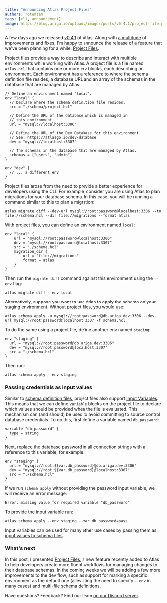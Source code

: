 ```yaml
---
title: "Announcing Atlas Project Files"
authors: rotemtam
tags: [cli, announcement]
image: https://blog.ariga.io/uploads/images/posts/v0.4.1/project-file.png
---
```


A few days ago we released [v0.4.1](https://github.com/ariga/atlas/releases/tag/v0.4.1) of
Atlas. Along with [a multitude](https://github.com/ariga/atlas/compare/v0.4.0...v0.4.1) of
improvements and fixes, I'm happy to announce the release of a feature that we've been planning
for a while: [Project Files](https://atlasgo.io/atlas-schema/projects).

Project files provide a way to describe and interact with multiple environments while working
with Atlas. A project file is a file named `atlas.hcl` that contains one or more `env` blocks,
each describing an environment. Each environment has a reference to where the schema definition
file resides, a database URL and an array of the schemas in the database that are managed by Atlas:

```hcl
// Define an environment named "local".
env "local" {
  // Declare where the schema definition file resides.
  src = "./schema/project.hcl"

  // Define the URL of the database which is managed in
  // this environment.
  url = "mysql://localhost:3306"

  // Define the URL of the Dev Database for this environment.
  // See: https://atlasgo.io/dev-database
  dev = "mysql://localhost:3307"

  // The schemas in the database that are managed by Atlas.
  schemas = ["users", "admin"]
}

env "dev" {
  // ... a different env
}
```

Project files arose from the need to provide a better experience for developers using the CLI.
For example, consider you are using Atlas to plan migrations for your database schema. In this case,
you will be running a command similar to this to plan a migration:

```
atlas migrate diff --dev-url mysql://root:password@localhost:3306 --to file://schema.hcl --dir file://migrations --format atlas
```

With project files, you can define an environment named `local`:

```hcl
env "local" {
    url = "mysql://root:password@localhost:3306"
    dev = "mysql://root:password@localhost:3307"
    src = "./schema.hcl"
    migration_dir {
        url = "file://migrations"
        format = atlas
    }
}
```

Then run the `migrate diff` command against this environment using the `--env` flag:

```
atlas migrate diff --env local
```

Alternatively, suppose you want to use Atlas to apply the schema on your staging environment.
Without project files, you would use:

```
atlas schema apply -u mysql://root:password@db.ariga.dev:3306 --dev-url mysql://root:password@localhost:3307 -f schema.hcl
```
To do the same using a project file, define another env named `staging`:

```hcl
env "staging" {
  url = "mysql://root:password@db.ariga.dev:3306"
  dev = "mysql://root:password@localhost:3307"
  src = "./schema.hcl"
}
```
Then run:
```
atlas schema apply --env staging
```

### Passing credentials as input values

Similar to [schema definition files](/atlas-schema/sql-resources), project files also support [Input Variables](/ddl/input-variables). This means
that we can define `variable` blocks on the project file to declare which values should be provided when the file is
evaluated. This mechanism can (and should) be used to avoid committing to source control database credentials.
To do this, first define a variable named `db_password`:

```hcl
variable "db_password" {
  type = string
}
```

Next, replace the database password in all connection strings with a reference to this variable, for example:

```hcl
env "staging" {
  url = "mysql://root:${var.db_password}@db.ariga.dev:3306"
  dev = "mysql://root:${var.db_password}@localhost:3307"
  src = "./schema.hcl"
}
```

If we run `schema apply` without providing the password input variable, we will receive an
error message:

```
Error: missing value for required variable "db_password"
```

To provide the input variable run:

```
atlas schema apply --env staging --var db_password=pass
```

Input variables can be used for many other use cases by passing them as [input values to schema files](https://atlasgo.io/atlas-schema/projects#project-input-variables).

### What's next

In this post, I presented [Project Files](https://atlasgo.io/atlas-schema/projects), a new feature recently added to Atlas
to help developers create more fluent workflows for managing changes to their database schemas. In the coming weeks
we will be adding a few more improvements to the dev flow, such as support for marking a specific environment as
the default one (alleviating the need to specify `--env` in many cases) and [multi-file schema definitions](https://github.com/ariga/atlas/issues/510).

Have questions? Feedback? Find our team [on our Discord server](https://discord.gg/zZ6sWVg6NT).
